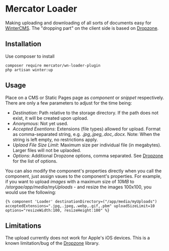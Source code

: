 # Mercator Loader
Making uploading and downloading of all sorts of documents easy for [WinterCMS](https://wintercms.com).
The "dropping part" on the client side is based on [Dropzone](https://www.dropzeonejs.com).

## Installation
Use composer to install

```
composer require mercator/wn-loader-plugin
php artisan winter:up
```

## Usage
Place on a CMS or Static Pages page as *component* or *snippet* respectively. There are only a few parameters to 
adjust for the time being:
- *Destination*: Path relative to the storage directory. If the path does not exist, it will be created upon upload.
- *Anonymous*: Not yet used.
- *Accepted Exentions*: Extensions (file types) allowed for upload. Format as comma-separated string, e.g. *.jpg,.jpeg,.doc,.docx*. 
Note: When the string is left empty, no restrictions apply.
- *Uplaod File Size Limit*: Maximum size per individual file (in megabytes). Larger files will not be uplaoded.
- *Options*: Additional Dropzone options, comma separated. See [Dropzone](https://www.dropzeonejs.com) for the list of options.

You can also modify the component's properties directly when you call the component, just assign vaues to the
component's properties. For example, if you want to upload *images* with a maximum size of *10MB* to */storgae/app/media/myUploads* - and resize the images 100x100,
you would use the following:

```
{% component 'Loader' destinationDirectory=("/app/media/myUploads") acceptedExtensions=".jpg,.jpeg,.webp,.gif,.pbm" uploadSizeLimit=10 options="resizeWidth:100, resizeHeight:100" %}
```

## Limitations
The upload currently does not work for Apple's iOS devices. This is a known limitation/bug of the [Dropzone](https://www.dropzeonejs.com) library.


